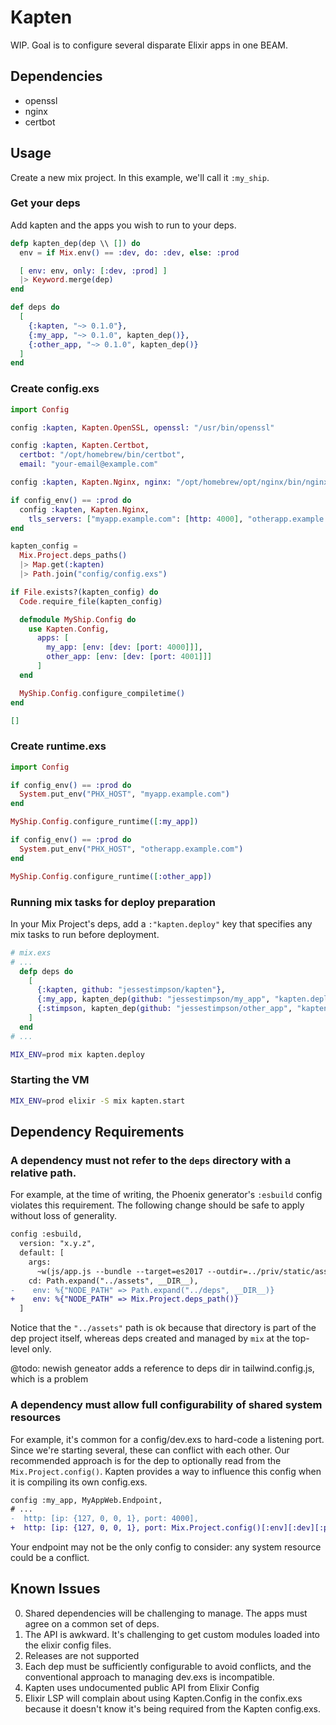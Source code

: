# Kapten

WIP. Goal is to configure several disparate Elixir apps in one BEAM.

## Dependencies

* openssl
* nginx
* certbot

## Usage

Create a new mix project. In this example, we'll call it `:my_ship`.

### Get your deps

Add kapten and the apps you wish to run to your deps.

```elixir
defp kapten_dep(dep \\ []) do
  env = if Mix.env() == :dev, do: :dev, else: :prod

  [ env: env, only: [:dev, :prod] ]
  |> Keyword.merge(dep)
end

def deps do
  [
    {:kapten, "~> 0.1.0"},
    {:my_app, "~> 0.1.0", kapten_dep()},
    {:other_app, "~> 0.1.0", kapten_dep()}
  ]
end
```

### Create config.exs

```elixir
import Config

config :kapten, Kapten.OpenSSL, openssl: "/usr/bin/openssl"

config :kapten, Kapten.Certbot,
  certbot: "/opt/homebrew/bin/certbot",
  email: "your-email@example.com"

config :kapten, Kapten.Nginx, nginx: "/opt/homebrew/opt/nginx/bin/nginx"

if config_env() == :prod do
  config :kapten, Kapten.Nginx,
    tls_servers: ["myapp.example.com": [http: 4000], "otherapp.example.com": [http: 4001]]
end

kapten_config =
  Mix.Project.deps_paths()
  |> Map.get(:kapten)
  |> Path.join("config/config.exs")

if File.exists?(kapten_config) do
  Code.require_file(kapten_config)

  defmodule MyShip.Config do
    use Kapten.Config,
      apps: [
        my_app: [env: [dev: [port: 4000]]],
        other_app: [env: [dev: [port: 4001]]]
      ]
  end

  MyShip.Config.configure_compiletime()
end

[]
```

### Create runtime.exs

```elixir
import Config

if config_env() == :prod do
  System.put_env("PHX_HOST", "myapp.example.com")
end

MyShip.Config.configure_runtime([:my_app])

if config_env() == :prod do
  System.put_env("PHX_HOST", "otherapp.example.com")
end

MyShip.Config.configure_runtime([:other_app])
```

### Running mix tasks for deploy preparation

In your Mix Project's deps, add a `:"kapten.deploy"` key that specifies any mix tasks to run before deployment.

```elixir
# mix.exs
# ...
  defp deps do
    [
      {:kapten, github: "jessestimpson/kapten"},
      {:my_app, kapten_dep(github: "jessestimpson/my_app", "kapten.deploy": ["phx.digest --no-compile"])},
      {:stimpson, kapten_dep(github: "jessestimpson/other_app", "kapten.deploy": ["phx.digest --no-compile"])}
    ]
  end
# ...
```

```bash
MIX_ENV=prod mix kapten.deploy
```

### Starting the VM

```bash
MIX_ENV=prod elixir -S mix kapten.start
```

## Dependency Requirements

### A dependency must not refer to the `deps` directory with a relative path.

For example, at the time of writing, the Phoenix generator's `:esbuild` config violates this requirement.
The following change should be safe to apply without loss of generality.

```diff
config :esbuild,
  version: "x.y.z",
  default: [
    args:
      ~w(js/app.js --bundle --target=es2017 --outdir=../priv/static/assets --external:/fonts/* --external:/images/*),
    cd: Path.expand("../assets", __DIR__),
-    env: %{"NODE_PATH" => Path.expand("../deps", __DIR__)}
+    env: %{"NODE_PATH" => Mix.Project.deps_path()}
  ]
```

Notice that the `"../assets"` path is ok because that directory is part of the dep project itself, whereas
deps created and managed by `mix` at the top-level only.

@todo: newish geneator adds a reference to deps dir in tailwind.config.js, which is a problem

### A dependency must allow full configurability of shared system resources

For example, it's common for a config/dev.exs to hard-code a listening port. Since we're starting
several, these can conflict with each other. Our recommended approach is for the dep to optionally
read from the `Mix.Project.config()`. Kapten provides a way to influence this config when it is
compiling its own config.exs.

```diff
config :my_app, MyAppWeb.Endpoint,
# ...
-  http: [ip: {127, 0, 0, 1}, port: 4000],
+  http: [ip: {127, 0, 0, 1}, port: Mix.Project.config()[:env][:dev][:port] || 4000],
```

Your endpoint may not be the only config to consider: any system resource could be a conflict.

## Known Issues

0. Shared dependencies will be challenging to manage. The apps must agree on a common set of deps.
1. The API is awkward. It's challenging to get custom modules loaded into the elixir config files.
2. Releases are not supported
3. Each dep must be sufficiently configurable to avoid conflicts, and the conventional approach to managing dev.exs is incompatible.
4. Kapten uses undocumented public API from Elixir Config
5. Elixir LSP will complain about using Kapten.Config in the confix.exs because it doesn't know it's being required from the Kapten config.exs.
